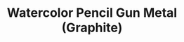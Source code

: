 ---
layout: product
title: "Watercolor Pencil Gun Metal (Graphite) "
price: "150" 
desc: "Drvene bojice"
img_path: "/assets/img/AK10018.webp"
brand: "AK"
available: true
special_offer: false
new: false
soon: false
cat: "060000"
subcat: "060200"
subsubcat: "00"
sifra: "AK10018"
popular: false
spec: false
---